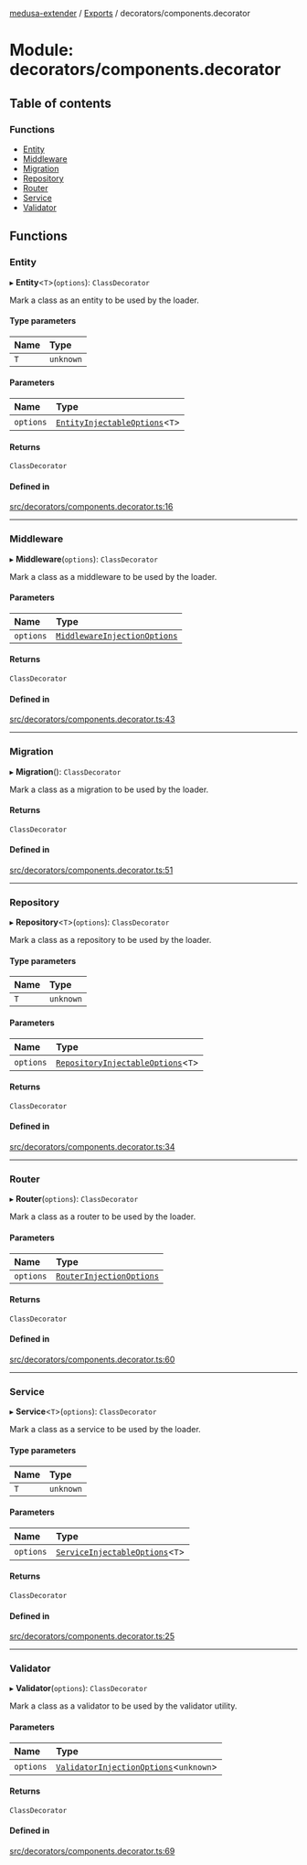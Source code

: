 [medusa-extender](../README.md) / [Exports](../modules.md) / decorators/components.decorator

# Module: decorators/components.decorator

## Table of contents

### Functions

- [Entity](decorators_components_decorator.md#entity)
- [Middleware](decorators_components_decorator.md#middleware)
- [Migration](decorators_components_decorator.md#migration)
- [Repository](decorators_components_decorator.md#repository)
- [Router](decorators_components_decorator.md#router)
- [Service](decorators_components_decorator.md#service)
- [Validator](decorators_components_decorator.md#validator)

## Functions

### Entity

▸ **Entity**<`T`\>(`options`): `ClassDecorator`

Mark a class as an entity to be used by the loader.

#### Type parameters

| Name | Type |
| :------ | :------ |
| `T` | `unknown` |

#### Parameters

| Name | Type |
| :------ | :------ |
| `options` | [`EntityInjectableOptions`](core_types.md#entityinjectableoptions)<`T`\> |

#### Returns

`ClassDecorator`

#### Defined in

[src/decorators/components.decorator.ts:16](https://github.com/adrien2p/medusa-extender/blob/6e8e0f9/src/decorators/components.decorator.ts#L16)

___

### Middleware

▸ **Middleware**(`options`): `ClassDecorator`

Mark a class as a middleware to be used by the loader.

#### Parameters

| Name | Type |
| :------ | :------ |
| `options` | [`MiddlewareInjectionOptions`](core_types.md#middlewareinjectionoptions) |

#### Returns

`ClassDecorator`

#### Defined in

[src/decorators/components.decorator.ts:43](https://github.com/adrien2p/medusa-extender/blob/6e8e0f9/src/decorators/components.decorator.ts#L43)

___

### Migration

▸ **Migration**(): `ClassDecorator`

Mark a class as a migration to be used by the loader.

#### Returns

`ClassDecorator`

#### Defined in

[src/decorators/components.decorator.ts:51](https://github.com/adrien2p/medusa-extender/blob/6e8e0f9/src/decorators/components.decorator.ts#L51)

___

### Repository

▸ **Repository**<`T`\>(`options`): `ClassDecorator`

Mark a class as a repository to be used by the loader.

#### Type parameters

| Name | Type |
| :------ | :------ |
| `T` | `unknown` |

#### Parameters

| Name | Type |
| :------ | :------ |
| `options` | [`RepositoryInjectableOptions`](core_types.md#repositoryinjectableoptions)<`T`\> |

#### Returns

`ClassDecorator`

#### Defined in

[src/decorators/components.decorator.ts:34](https://github.com/adrien2p/medusa-extender/blob/6e8e0f9/src/decorators/components.decorator.ts#L34)

___

### Router

▸ **Router**(`options`): `ClassDecorator`

Mark a class as a router to be used by the loader.

#### Parameters

| Name | Type |
| :------ | :------ |
| `options` | [`RouterInjectionOptions`](core_types.md#routerinjectionoptions) |

#### Returns

`ClassDecorator`

#### Defined in

[src/decorators/components.decorator.ts:60](https://github.com/adrien2p/medusa-extender/blob/6e8e0f9/src/decorators/components.decorator.ts#L60)

___

### Service

▸ **Service**<`T`\>(`options`): `ClassDecorator`

Mark a class as a service to be used by the loader.

#### Type parameters

| Name | Type |
| :------ | :------ |
| `T` | `unknown` |

#### Parameters

| Name | Type |
| :------ | :------ |
| `options` | [`ServiceInjectableOptions`](core_types.md#serviceinjectableoptions)<`T`\> |

#### Returns

`ClassDecorator`

#### Defined in

[src/decorators/components.decorator.ts:25](https://github.com/adrien2p/medusa-extender/blob/6e8e0f9/src/decorators/components.decorator.ts#L25)

___

### Validator

▸ **Validator**(`options`): `ClassDecorator`

Mark a class as a validator to be used by the validator utility.

#### Parameters

| Name | Type |
| :------ | :------ |
| `options` | [`ValidatorInjectionOptions`](core_types.md#validatorinjectionoptions)<`unknown`\> |

#### Returns

`ClassDecorator`

#### Defined in

[src/decorators/components.decorator.ts:69](https://github.com/adrien2p/medusa-extender/blob/6e8e0f9/src/decorators/components.decorator.ts#L69)

